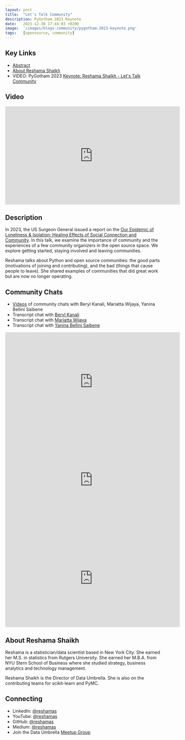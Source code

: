 ```yaml
---
layout: post
title:  "Let's Talk Community"
description: PyGotham 2023 Keynote
date:   2023-12-30 17:44:03 +0200
image:  '/images/blogs-community/pygotham-2023-keynote.png'
tags:   [opensource, community]
---
```


## Key Links
- [Abstract](https://2023.pygotham.tv/talks/a-look-at-the-community-life-cycle-in-the-open-source-space/)
- [About Reshama Shaikh](https://2023.pygotham.tv/speakers/reshama-shaikh/)
- VIDEO: PyGotham 2023 [Keynote: Reshama Shaikh - Let's Talk Community](https://youtu.be/kmS2MRLicKc)

## Video

<iframe width="560" height="315" src="https://www.youtube.com/embed/kmS2MRLicKc" title="YouTube video player" frameborder="0" allow="accelerometer; autoplay; clipboard-write; encrypted-media; gyroscope; picture-in-picture" allowfullscreen></iframe>

<br>

## Description
In 2023, the US Surgeon General issued a report on the [Our Epidemic of Loneliness & Isolation: Healing Effects of Social Connection and Community](https://www.hhs.gov/sites/default/files/surgeon-general-social-connection-advisory.pdf). In this talk, we examine the importance of community and the experiences of a few community organizers in the open source space. We explore getting started, staying involved and leaving communities.

Reshama talks about Python and open source communities: the good parts (motivations of joining and contributing), and the bad (things that cause people to leave). She shared examples of communities that did great work but are now no longer operating.


## Community Chats
- [Videos](https://www.youtube.com/playlist?list=PLBKcU7Ik-ir80szrIxzhEsHzQl-18QNHv) of community chats with Beryl Kanali, Mariatta Wijaya, Yanina Bellini Saibene
- Transcript chat with [Beryl Kanali](https://blog.dataumbrella.org/beryl-community)
- Transcript chat with [Mariatta Wijaya](https://blog.dataumbrella.org/mariatta-community)
- Transcript chat with [Yanina Bellini Saibene](https://blog.dataumbrella.org/yanina-community)

<iframe width="560" height="315" src="https://www.youtube.com/embed/WOVSA9yrd0g" title="YouTube video player" frameborder="0" allow="accelerometer; autoplay; clipboard-write; encrypted-media; gyroscope; picture-in-picture" allowfullscreen></iframe>

<br>
<iframe width="560" height="315" src="https://www.youtube.com/embed/L2vIaurMrGA" title="YouTube video player" frameborder="0" allow="accelerometer; autoplay; clipboard-write; encrypted-media; gyroscope; picture-in-picture" allowfullscreen></iframe>


<br>
<iframe width="560" height="315" src="https://www.youtube.com/embed/oDXp6GIScOI" title="YouTube video player" frameborder="0" allow="accelerometer; autoplay; clipboard-write; encrypted-media; gyroscope; picture-in-picture" allowfullscreen></iframe>

<br>


## About Reshama Shaikh
Reshama is a statistician/data scientist based in New York City. She earned her M.S. in statistics from Rutgers University. She earned her M.B.A. from NYU Stern School of Business where she studied strategy, business analytics and technology management.

Reshama Shaikh is the Director of Data Umbrella. She is also on the contributing teams for scikit-learn and PyMC.

## Connecting
- LinkedIn: [@reshamas](https://www.linkedin.com/in/reshamas/)
- YouTube: [@reshamas](https://youtube.com/@reshamas)
- GitHub: [@reshamas](https://github.com/reshamas)
- Medium: [@reshamas](https://medium.com/@reshamas) 
- Join the Data Umbrella [Meetup Group](https://www.meetup.com/data-umbrella/)

